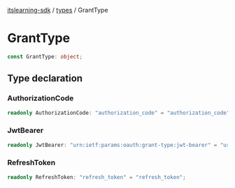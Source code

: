 [itslearning-sdk](../../modules.md) / [types](../index.md) / GrantType

# GrantType

```ts
const GrantType: object;
```

## Type declaration

### AuthorizationCode

```ts
readonly AuthorizationCode: "authorization_code" = "authorization_code";
```

### JwtBearer

```ts
readonly JwtBearer: "urn:ietf:params:oauth:grant-type:jwt-bearer" = "urn:ietf:params:oauth:grant-type:jwt-bearer";
```

### RefreshToken

```ts
readonly RefreshToken: "refresh_token" = "refresh_token";
```
